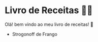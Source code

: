 # Livro de Receitas :man_cook:

Olá! bem vindo ao meu livro de receitas! :wave:

- Strogonoff de Frango

  

